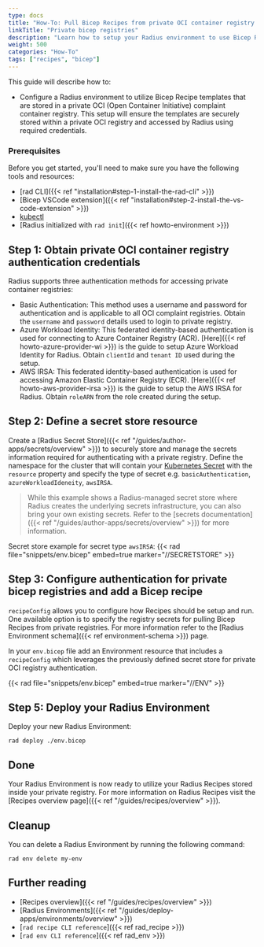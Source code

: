 ```yaml
---
type: docs
title: "How-To: Pull Bicep Recipes from private OCI container registry."
linkTitle: "Private bicep registries"
description: "Learn how to setup your Radius environment to use Bicep Recipe templates published to a private OCI container registry."
weight: 500
categories: "How-To"
tags: ["recipes", "bicep"]
---
```


This guide will describe how to:

- Configure a Radius environment to utilize Bicep Recipe templates that are stored in a private OCI (Open Container Initiative) complaint container registry. This setup will ensure the templates are securely stored within a private OCI registry and accessed by Radius using required credentials.

### Prerequisites

Before you get started, you'll need to make sure you have the following tools and resources:

- [rad CLI]({{< ref "installation#step-1-install-the-rad-cli" >}})
- [Bicep VSCode extension]({{< ref "installation#step-2-install-the-vs-code-extension" >}})
- [kubectl](https://kubernetes.io/docs/tasks/tools/install-kubectl/)
- [Radius initialized with `rad init`]({{< ref howto-environment >}})

## Step 1: Obtain private OCI container registry authentication credentials
Radius supports three authentication methods for accessing private container registries:
- Basic Authentication: This method uses a username and password for authentication and is applicable to all OCI complaint registries. Obtain the `username` and `password` details used to login to private registry.
- Azure Workload Identity: This federated identity-based authentication is used for connecting to Azure Container Registry (ACR). [Here]({{< ref howto-azure-provider-wi >}}) is the guide to setup Azure Workload Identity for Radius. Obtain `clientId` and `tenant ID` used during the setup.
- AWS IRSA: This federated identity-based authentication is used for accessing Amazon Elastic Container Registry (ECR). [Here]({{< ref howto-aws-provider-irsa >}}) is the guide to setup the AWS IRSA for Radius. Obtain `roleARN` from the role created during the setup.

## Step 2: Define a secret store resource

Create a [Radius Secret Store]({{< ref "/guides/author-apps/secrets/overview" >}}) to securely store and manage the secrets information required for authenticating with a private registry. Define the namespace for the cluster that will contain your [Kubernetes Secret](https://kubernetes.io/docs/concepts/configuration/secret/) with the `resource` property and specify the type of secret e.g. `basicAuthentication`, `azureWorkloadIdeneity`, `awsIRSA`. 

> While this example shows a Radius-managed secret store where Radius creates the underlying secrets infrastructure, you can also bring your own existing secrets. Refer to the [secrets documentation]({{< ref "/guides/author-apps/secrets/overview" >}}) for more information.

Secret store example for secret type `awsIRSA`:
{{< rad file="snippets/env.bicep" embed=true marker="//SECRETSTORE" >}}

## Step 3: Configure authentication for private bicep registries and add a Bicep recipe

`recipeConfig` allows you to configure how Recipes should be setup and run. One available option is to specify the registry secrets for pulling Bicep Recipes from private registries. For more information refer to the [Radius Environment schema]({{< ref environment-schema >}}) page.

In your `env.bicep` file add an Environment resource that includes a `recipeConfig` which leverages the previously defined secret store for private OCI registry authentication.

{{< rad file="snippets/env.bicep" embed=true marker="//ENV" >}}


## Step 5: Deploy your Radius Environment

Deploy your new Radius Environment:

```
rad deploy ./env.bicep
```

## Done

Your Radius Environment is now ready to utilize your Radius Recipes stored inside your private registry. For more information on Radius Recipes visit the [Recipes overview page]({{< ref "/guides/recipes/overview" >}}).

## Cleanup

You can delete a Radius Environment by running the following command:

```
rad env delete my-env
```

## Further reading

- [Recipes overview]({{< ref "/guides/recipes/overview" >}})
- [Radius Environments]({{< ref "/guides/deploy-apps/environments/overview" >}})
- [`rad recipe CLI reference`]({{< ref rad_recipe >}})
- [`rad env CLI reference`]({{< ref rad_env >}})